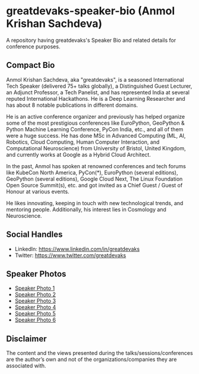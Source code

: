 # greatdevaks-speaker-bio (Anmol Krishan Sachdeva)
A repository having greatdevaks's Speaker Bio and related details for conference purposes.

## Compact Bio
Anmol Krishan Sachdeva, aka "greatdevaks", is a seasoned International Tech Speaker (delivered 75+ talks globally), a Distinguished Guest Lecturer, an Adjunct Professor, a Tech Panelist, and has represented India at several reputed International Hackathons. He is a Deep Learning Researcher and has about 8 notable publications in different domains.

He is an active conference organizer and previously has helped organize some of the most prestigious conferences like EuroPython, GeoPython & Python Machine Learning Conference, PyCon India, etc., and all of them were a huge success. He has done MSc in Advanced Computing (ML, AI, Robotics, Cloud Computing, Human Computer Interaction, and Computational Neuroscience) from University of Bristol, United Kingdom, and currently works at Google as a Hybrid Cloud Architect.

In the past, Anmol has spoken at renowned conferences and tech forums like KubeCon North America, PyCon(*), EuroPython (several editions), GeoPython (several editions), Google Cloud Next, The Linux Foundation Open Source Summit(s), etc. and got invited as a Chief Guest / Guest of Honour at various events.

He likes innovating, keeping in touch with new technological trends, and mentoring people. Additionally, his interest lies in Cosmology and Neuroscience.

## Social Handles
* LinkedIn: https://www.linkedin.com/in/greatdevaks
* Twitter: https://www.twitter.com/greatdevaks

## Speaker Photos
* [Speaker Photo 1](./greatdevaks_Speaker_Photo_1.jpg)
* [Speaker Photo 2](./greatdevaks_Speaker_Photo_2.jpg)
* [Speaker Photo 3](./greatdevaks_Speaker_Photo_3.jpeg)
* [Speaker Photo 4](./greatdevaks_Speaker_Photo_4.jpeg)
* [Speaker Photo 5](./greatdevaks_Speaker_Photo_5.jpg)
* [Speaker Photo 6](./greatdevaks_Speaker_Photo_6.jpeg)

## Disclaimer
The content and the views presented during the talks/sessions/conferences are the author’s own and not of the organizations/companies they are associated with.
